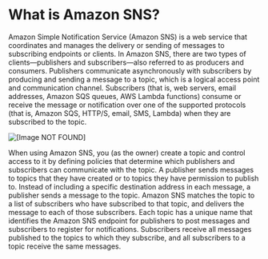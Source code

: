 # What is Amazon SNS?<a name="welcome"></a>

Amazon Simple Notification Service \(Amazon SNS\) is a web service that coordinates and manages the delivery or sending of messages to subscribing endpoints or clients\. In Amazon SNS, there are two types of clients—publishers and subscribers—also referred to as producers and consumers\. Publishers communicate asynchronously with subscribers by producing and sending a message to a topic, which is a logical access point and communication channel\. Subscribers \(that is, web servers, email addresses, Amazon SQS queues, AWS Lambda functions\) consume or receive the message or notification over one of the supported protocols \(that is, Amazon SQS, HTTP/S, email, SMS, Lambda\) when they are subscribed to the topic\. 

![\[Image NOT FOUND\]](http://docs.aws.amazon.com/sns/latest/dg/images/sns-how-works.png)

 When using Amazon SNS, you \(as the owner\) create a topic and control access to it by defining policies that determine which publishers and subscribers can communicate with the topic\. A publisher sends messages to topics that they have created or to topics they have permission to publish to\. Instead of including a specific destination address in each message, a publisher sends a message to the topic\. Amazon SNS matches the topic to a list of subscribers who have subscribed to that topic, and delivers the message to each of those subscribers\. Each topic has a unique name that identifies the Amazon SNS endpoint for publishers to post messages and subscribers to register for notifications\. Subscribers receive all messages published to the topics to which they subscribe, and all subscribers to a topic receive the same messages\. 